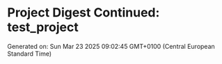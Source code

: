 # Project Digest Continued: test_project
Generated on: Sun Mar 23 2025 09:02:45 GMT+0100 (Central European Standard Time)

